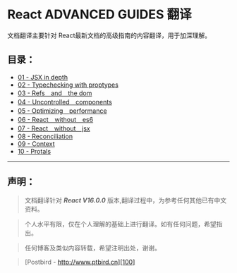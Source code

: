 # React ADVANCED GUIDES 翻译

文档翻译主要针对 React最新文档的高级指南的内容翻译，用于加深理解。

## 目录：

- [01 - JSX in depth][1]
- [02 - Typechecking with proptypes][2]
- [03 - Refs　and　the dom][3]
- [04 - Uncontrolled　components][4]
- [05 - Optimizing　performance][5]
- [06 - React　without　es6][6]
- [07 - React　without　jsx][7]
- [08 - Reconciliation][8]
- [09 - Context][9]
- [10 - Protals][10]
---- 

## 声明：

> 文档翻译针对 ***React V16.0.0*** 版本,翻译过程中，为参考任何其他已有中文资料。

> 个人水平有限，仅在个人理解的基础上进行翻译。如有任何问题，希望指出。

> 任何博客及类似内容转载，希望注明出处，谢谢。

> [Postbird - http://www.ptbird.cn][100]

[100]: http://www.ptbird.cn
[1]: ./01-jsx-in-depth.md
[2]: ./02-typechecking-with-proptypes.md
[3]: ./03-refs-and-the-dom.md
[4]: ./04-uncontrolled-components.md
[5]: ./05-optimizing-performance.md
[6]: ./06-react-without-es6.md
[7]: ./07-react-without-jsx.md
[8]: ./08-reconciliation.md
[9]: ./09-context.md
[10]: ./10-protals.md